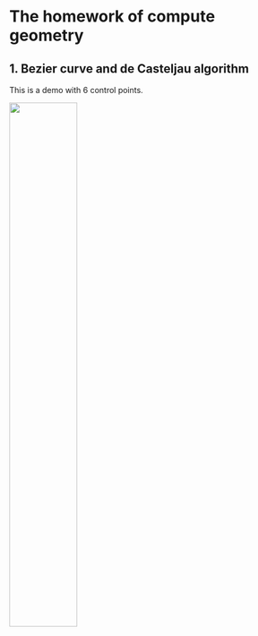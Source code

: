# The homework of compute geometry
## 1. Bezier curve and de Casteljau algorithm
This is a demo with 6 control points.
<p float="center">
    <img src=https://github.com/Wanglongke/computational-mathematics/tree/master/compute_geometry/doc/bezier_curve.gif width="49%"/>
</p>
